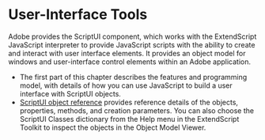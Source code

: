 <a id="user-interface-tools"></a>

# User-Interface Tools

Adobe provides the ScriptUI component, which works with the ExtendScript JavaScript interpreter to
provide JavaScript scripts with the ability to create and interact with user interface elements. It provides an
object model for windows and user-interface control elements within an Adobe application.

- The first part of this chapter describes the features and programming model, with details of how you
  can use JavaScript to build a user interface with ScriptUI objects.
- [ScriptUI object reference](scriptui-object-reference.md#scriptui-object-reference) provides reference details of the objects, properties, methods,
  and creation parameters. You can also choose the ScriptUI Classes dictionary from the Help menu in
  the ExtendScript Toolkit to inspect the objects in the Object Model Viewer.
